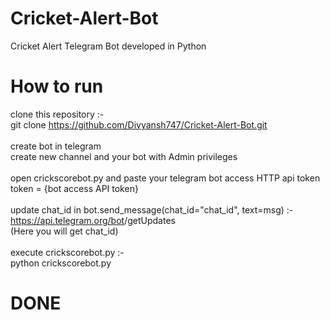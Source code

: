 # Cricket-Alert-Bot
Cricket Alert Telegram Bot developed in Python

# How to run

clone this repository :- <br>
git clone https://github.com/Divyansh747/Cricket-Alert-Bot.git <br>
<br>
create bot in telegram <br> 
create new channel and your bot with Admin privileges <br>
<br>
open crickscorebot.py and paste your telegram bot access HTTP api token <br>
token = {bot access API token} <br>
<br>
update chat_id in bot.send_message(chat_id="chat_id", text=msg) :- <br>
https://api.telegram.org/bot<your API token>/getUpdates <br>
(Here you will get chat_id) <br>
<br>
execute crickscorebot.py :- <br>
python crickscorebot.py <br>

# DONE #
